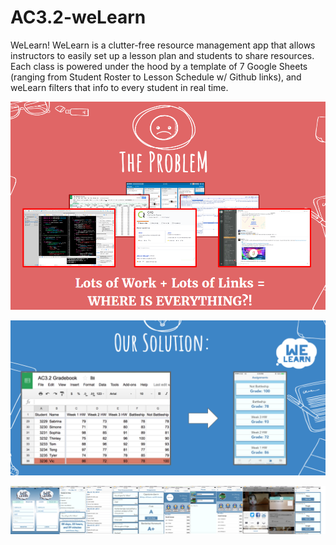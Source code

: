 # AC3.2-weLearn

WeLearn! WeLearn is a clutter-free resource management app that allows instructors to easily set up a lesson plan and students to share resources. Each class is powered under the hood by a template of 7 Google Sheets (ranging from Student Roster to Lesson Schedule w/ Github links), and weLearn filters that info to every student in real time.

![The Problem](https://github.com/viczhong/AC3.2-weLearn/blob/master/readmeImages/Problem.png "The Problem")

![The Solution](https://github.com/viczhong/AC3.2-weLearn/blob/master/readmeImages/Solution.png "The Solution")

![The App](https://github.com/viczhong/AC3.2-weLearn/blob/master/readmeImages/v1StateOfApp.png "The App")
